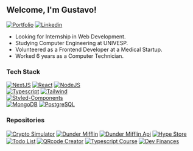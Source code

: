 ## Welcome, I'm Gustavo!

[<img src="https://img.shields.io/badge/portfolio-4545e5.svg?style=for-the-badge&logo=riotgames&logoColor=f5f5f5" alt="Portfolio" />](https://devgustavomacedo.vercel.app) [<img src="https://img.shields.io/badge/linkedin-4545e5.svg?style=for-the-badge&logo=linkedin&logoColor=f5f5f5" alt="Linkedin" />](https://www.linkedin.com/in/DevGustavoMacedo)

- Looking for Internship in Web Development.
- Studying Computer Engineering at UNIVESP.
- Volunteered as a Frontend Developer at a Medical Startup. 
- Worked 6 years as a Computer Technician.

### Tech Stack

[<img src="https://img.shields.io/badge/NEXT-363f8c?style=for-the-badge&logo=next.js&logoColor=f5f5f5" alt="NextJS" />](#) [<img src="https://img.shields.io/badge/REACT-363f8c.svg?style=for-the-badge&logo=react&logoColor=f5f5f5" alt="React" />](#) [<img src="https://img.shields.io/badge/node-363f8c?style=for-the-badge&logo=node.js&logoColor=f5f5f5" alt="NodeJS" />](#) <br />
[<img src="https://img.shields.io/badge/typescript-363f8c.svg?style=for-the-badge&logo=typescript&logoColor=f5f5f5" alt="Typescript" />](#) [<img src="https://img.shields.io/badge/Tailwind-363f8c?style=for-the-badge&logo=tailwindcss&logoColor=f5f5f5" alt="Tailwind" />](#) <br />
[<img src="https://img.shields.io/badge/styled--components-363f8c?style=for-the-badge&logo=styled-components&logoColor=f5f5f5" alt="Styled-Components" />](#) <br />
[<img src="https://img.shields.io/badge/mongodb-363f8c.svg?style=for-the-badge&logo=mongodb&logoColor=f5f5f5" alt="MongoDB" />](#) [<img src="https://img.shields.io/badge/PostgreSQL-363f8c.svg?style=for-the-badge&logo=PostgreSQL&logoColor=f5f5f5" alt="PostgreSQL" />](#)

### Repositories

[<img src="https://github-readme-stats.vercel.app/api/pin/?username=devgustavomacedo&repo=cryptosimulator&cache_seconds=86400&bg_color=202337&text_color=f5f5f5&icon_color=58a5fe&title_color=58a5fe&hide_border=true" align="center" alt="Crypto Simulator">](https://github.com/DevGustavoMacedo/cryptosimulator)
[<img src="https://github-readme-stats.vercel.app/api/pin/?username=devgustavomacedo&repo=dunder-mifflin&cache_seconds=86400&bg_color=202337&text_color=f5f5f5&icon_color=58a5fe&title_color=58a5fe&hide_border=true" align="center" alt="Dunder Mifflin" >](https://github.com/DevGustavoMacedo/dunder-mifflin)
[<img src="https://github-readme-stats.vercel.app/api/pin/?username=devgustavomacedo&repo=dunder-mifflin-api&cache_seconds=86400&bg_color=202337&text_color=f5f5f5&icon_color=58a5fe&title_color=58a5fe&hide_border=true" align="center" alt="Dunder Mifflin Api" >](https://github.com/DevGustavoMacedo/dunder-mifflin-api)
[<img src="https://github-readme-stats.vercel.app/api/pin/?username=devgustavomacedo&repo=hypestore&cache_seconds=86400&bg_color=202337&text_color=f5f5f5&icon_color=58a5fe&title_color=58a5fe&hide_border=true" align="center" alt="Hype Store" >](https://github.com/DevGustavoMacedo/hypestore)
[<img src="https://github-readme-stats.vercel.app/api/pin/?username=devgustavomacedo&repo=tsreact-todolist&cache_seconds=86400&bg_color=202337&text_color=f5f5f5&icon_color=58a5fe&title_color=58a5fe&hide_border=true" align="center" alt="Todo List" >](https://github.com/DevGustavoMacedo/tsreact-todolist)
[<img src="https://github-readme-stats.vercel.app/api/pin/?username=devgustavomacedo&repo=qrcodecreator&cache_seconds=86400&bg_color=202337&text_color=f5f5f5&icon_color=58a5fe&title_color=58a5fe&hide_border=true" align="center" alt="QRcode Creator" >](https://github.com/DevGustavoMacedo/qrcodecreator)
[<img src="https://github-readme-stats.vercel.app/api/pin/?username=devgustavomacedo&repo=typescript-course&cache_seconds=86400&bg_color=202337&text_color=f5f5f5&icon_color=58a5fe&title_color=58a5fe&hide_border=true" align="center" alt="Typescript Course" >](https://github.com/DevGustavoMacedo/typescript-course)
[<img src="https://github-readme-stats.vercel.app/api/pin/?username=devgustavomacedo&repo=dev-finances&cache_seconds=86400&bg_color=202337&text_color=f5f5f5&icon_color=58a5fe&title_color=58a5fe&hide_border=true" align="center" alt="Dev Finances" >](https://github.com/DevGustavoMacedo/dev-finances)
<!-- [<img src="https://github-readme-stats.vercel.app/api/pin/?username=devgustavomacedo&repo=nodejs-course&cache_seconds=86400&bg_color=202337&text_color=f5f5f5&icon_color=58a5fe&title_color=58a5fe&hide_border=true" align="center" alt="NodeJS Course" >](https://github.com/DevGustavoMacedo/nodejs-course) -->
